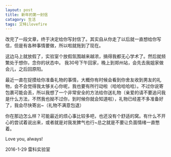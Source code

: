 ```yaml
---
layout: post
title: 新年的第一封信
catagory: 生活
tags: 艾特ilovefire
---
```


改完了一段文章，终于决定给你写封信了。其实自从你走了以后就一直想给你写信，但是有各种事情要做，所以啦就拖到了现在。

这边马上就放假了，实验室个放假氛围越来越浓，搞得我都无心学术了。然后就频繁处于想你，念你的状态中。 我30号下午回家，晚上到郑州站，会先去我姐家做会儿，之后回原阳。

最近一直在捉摸给你准备礼物的事情，大概你有时候会看到你舍友收到男友的礼物，会不会觉得我太够关心你呢，我也要有所行动啦（哈哈哈哈哈）。不过你说寄包裹可能会丢，所以我想了一个非常安全的方法给你送礼物（亲爱的请不要追问我是什么方法，不然我也拗不过你，到时候你就会知道啦），礼物已经差不多准备好了，我会尽快寄出~（礼物不满意包退）

你在那边怎么样？可能最近的烦心事比较多吧，也还没有个舒适的窝。有什么不开心的尝试着说出来，或者就是对我发脾气也行~总之就是不要让负面情绪一直憋着。

Love you, always!

2016-1-29 雷科实验室